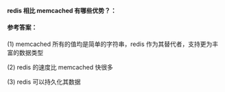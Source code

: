 #### **redis 相比 memcached 有哪些优势？**：

#### **参考答案**：

(1) memcached 所有的值均是简单的字符串，redis 作为其替代者，支持更为丰富的数据类型

(2) redis 的速度比 memcached 快很多

(3) redis 可以持久化其数据
